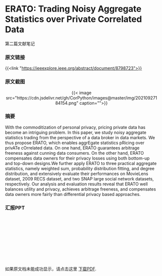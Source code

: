 # ERATO: Trading Noisy Aggregate Statistics over Private Correlated Data

第二篇文献笔记
<!--more-->

### 原文链接

{{<link "https://ieeexplore.ieee.org/abstract/document/8798723">}}

### 原文截图

<center>{{< image src="https://cdn.jsdelivr.net/gh/CorPython/images@master/img/20210927184154.png" caption="">}}</center>

### 摘要

With the commoditization of personal privacy, pricing private data has become an intriguing problem. In this paper, we study noisy aggregate statistics trading from the perspective of a data broker in data markets. We thus propose ERATO, which enables aggrEgate statistics pRicing over privATe cOrrelated data. On one hand, ERATO guarantees arbitrage freeness against cunning data consumers. On the other hand, ERATO compensates data owners for their privacy losses using both bottom-up and top-down designs.We further apply ERATO to three practical aggregate statistics, namely weighted sum, probability distribution fitting, and degree distribution, and extensively evaluate their performances on MovieLens dataset, 2009 RECS dataset, and two SNAP large social network datasets, respectively. Our analysis and evaluation results reveal that ERATO well balances utility and privacy, achieves arbitrage freeness, and compensates data owners more fairly than differential privacy based approaches.

### 汇报PPT

<object data="https://jokerzhangimg.oss-cn-beijing.aliyuncs.com/pdf/20210927.pdf" type="application/pdf" width="100%" height= "700px">
    <embed src="https://jokerzhangimg.oss-cn-beijing.aliyuncs.com/pdf/20210927.pdf">
        <p>如果原文档未能成功显示，请点击这里 <a href="https://jokerzhangimg.oss-cn-beijing.aliyuncs.com/pdf/20210927.pdf">下载PDF</a>.</p>
    </embed>
</object>


